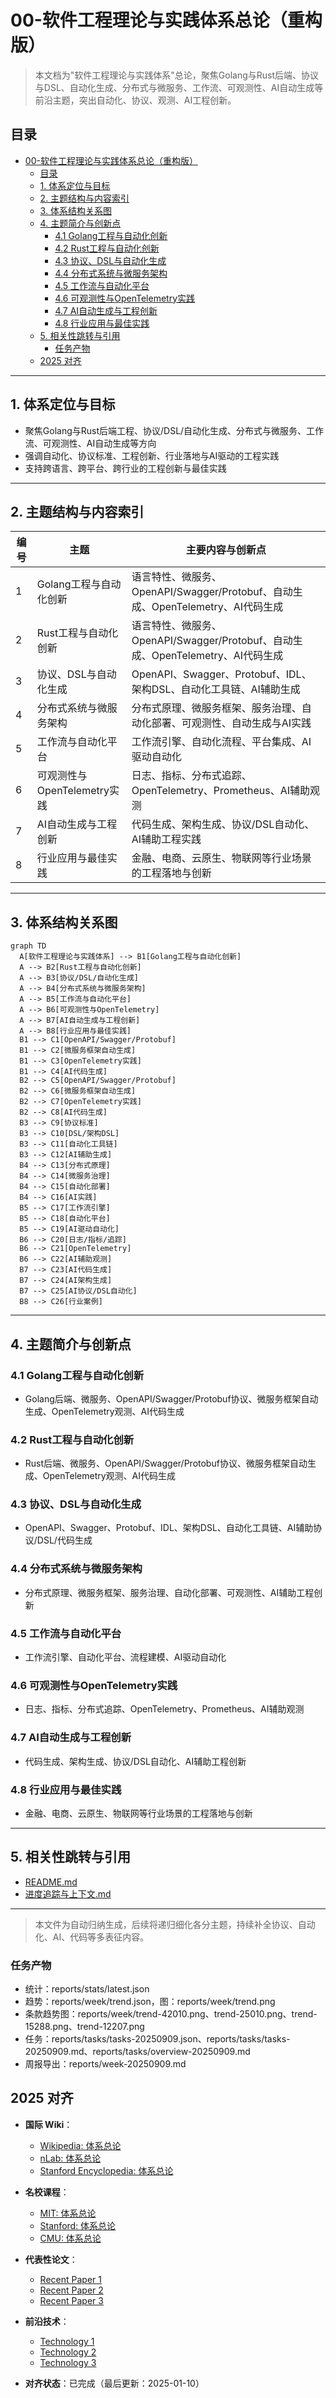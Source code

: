 ﻿# 00-软件工程理论与实践体系总论（重构版）

> 本文档为"软件工程理论与实践体系"总论，聚焦Golang与Rust后端、协议与DSL、自动化生成、分布式与微服务、工作流、可观测性、AI自动生成等前沿主题，突出自动化、协议、观测、AI工程创新。

## 目录

- [00-软件工程理论与实践体系总论（重构版）](#00-软件工程理论与实践体系总论重构版)
  - [目录](#目录)
  - [1. 体系定位与目标](#1-体系定位与目标)
  - [2. 主题结构与内容索引](#2-主题结构与内容索引)
  - [3. 体系结构关系图](#3-体系结构关系图)
  - [4. 主题简介与创新点](#4-主题简介与创新点)
    - [4.1 Golang工程与自动化创新](#41-golang工程与自动化创新)
    - [4.2 Rust工程与自动化创新](#42-rust工程与自动化创新)
    - [4.3 协议、DSL与自动化生成](#43-协议dsl与自动化生成)
    - [4.4 分布式系统与微服务架构](#44-分布式系统与微服务架构)
    - [4.5 工作流与自动化平台](#45-工作流与自动化平台)
    - [4.6 可观测性与OpenTelemetry实践](#46-可观测性与opentelemetry实践)
    - [4.7 AI自动生成与工程创新](#47-ai自动生成与工程创新)
    - [4.8 行业应用与最佳实践](#48-行业应用与最佳实践)
  - [5. 相关性跳转与引用](#5-相关性跳转与引用)
    - [任务产物](#任务产物)
  - [2025 对齐](#2025-对齐)

---

## 1. 体系定位与目标

- 聚焦Golang与Rust后端工程、协议/DSL/自动化生成、分布式与微服务、工作流、可观测性、AI自动生成等方向
- 强调自动化、协议标准、工程创新、行业落地与AI驱动的工程实践
- 支持跨语言、跨平台、跨行业的工程创新与最佳实践

---

## 2. 主题结构与内容索引

| 编号 | 主题                                 | 主要内容与创新点 |
|------|--------------------------------------|-----------------|
| 1    | Golang工程与自动化创新               | 语言特性、微服务、OpenAPI/Swagger/Protobuf、自动生成、OpenTelemetry、AI代码生成 |
| 2    | Rust工程与自动化创新                 | 语言特性、微服务、OpenAPI/Swagger/Protobuf、自动生成、OpenTelemetry、AI代码生成 |
| 3    | 协议、DSL与自动化生成                | OpenAPI、Swagger、Protobuf、IDL、架构DSL、自动化工具链、AI辅助生成 |
| 4    | 分布式系统与微服务架构               | 分布式原理、微服务框架、服务治理、自动化部署、可观测性、自动生成与AI实践 |
| 5    | 工作流与自动化平台                   | 工作流引擎、自动化流程、平台集成、AI驱动自动化 |
| 6    | 可观测性与OpenTelemetry实践           | 日志、指标、分布式追踪、OpenTelemetry、Prometheus、AI辅助观测 |
| 7    | AI自动生成与工程创新                 | 代码生成、架构生成、协议/DSL自动化、AI辅助工程实践 |
| 8    | 行业应用与最佳实践                   | 金融、电商、云原生、物联网等行业场景的工程落地与创新 |

---

## 3. 体系结构关系图

```mermaid
graph TD
  A[软件工程理论与实践体系] --> B1[Golang工程与自动化创新]
  A --> B2[Rust工程与自动化创新]
  A --> B3[协议/DSL/自动化生成]
  A --> B4[分布式系统与微服务架构]
  A --> B5[工作流与自动化平台]
  A --> B6[可观测性与OpenTelemetry]
  A --> B7[AI自动生成与工程创新]
  A --> B8[行业应用与最佳实践]
  B1 --> C1[OpenAPI/Swagger/Protobuf]
  B1 --> C2[微服务框架自动生成]
  B1 --> C3[OpenTelemetry实践]
  B1 --> C4[AI代码生成]
  B2 --> C5[OpenAPI/Swagger/Protobuf]
  B2 --> C6[微服务框架自动生成]
  B2 --> C7[OpenTelemetry实践]
  B2 --> C8[AI代码生成]
  B3 --> C9[协议标准]
  B3 --> C10[DSL/架构DSL]
  B3 --> C11[自动化工具链]
  B3 --> C12[AI辅助生成]
  B4 --> C13[分布式原理]
  B4 --> C14[微服务治理]
  B4 --> C15[自动化部署]
  B4 --> C16[AI实践]
  B5 --> C17[工作流引擎]
  B5 --> C18[自动化平台]
  B5 --> C19[AI驱动自动化]
  B6 --> C20[日志/指标/追踪]
  B6 --> C21[OpenTelemetry]
  B6 --> C22[AI辅助观测]
  B7 --> C23[AI代码生成]
  B7 --> C24[AI架构生成]
  B7 --> C25[AI协议/DSL自动化]
  B8 --> C26[行业案例]
```

---

## 4. 主题简介与创新点

### 4.1 Golang工程与自动化创新

- Golang后端、微服务、OpenAPI/Swagger/Protobuf协议、微服务框架自动生成、OpenTelemetry观测、AI代码生成

### 4.2 Rust工程与自动化创新

- Rust后端、微服务、OpenAPI/Swagger/Protobuf协议、微服务框架自动生成、OpenTelemetry观测、AI代码生成

### 4.3 协议、DSL与自动化生成

- OpenAPI、Swagger、Protobuf、IDL、架构DSL、自动化工具链、AI辅助协议/DSL/代码生成

### 4.4 分布式系统与微服务架构

- 分布式原理、微服务框架、服务治理、自动化部署、可观测性、AI辅助工程创新

### 4.5 工作流与自动化平台

- 工作流引擎、自动化平台、流程建模、AI驱动自动化

### 4.6 可观测性与OpenTelemetry实践

- 日志、指标、分布式追踪、OpenTelemetry、Prometheus、AI辅助观测

### 4.7 AI自动生成与工程创新

- 代码生成、架构生成、协议/DSL自动化、AI辅助工程创新

### 4.8 行业应用与最佳实践

- 金融、电商、云原生、物联网等行业场景的工程落地与创新

---

## 5. 相关性跳转与引用

- [README.md](../README.md)
- [进度追踪与上下文.md](进度追踪与上下文.md)

---

> 本文件为自动归纳生成，后续将递归细化各分主题，持续补全协议、自动化、AI、代码等多表征内容。

### 任务产物

- 统计：reports/stats/latest.json
- 趋势：reports/week/trend.json，图：reports/week/trend.png
- 条款趋势图：reports/week/trend-42010.png、trend-25010.png、trend-15288.png、trend-12207.png
- 任务：reports/tasks/tasks-20250909.json、reports/tasks/tasks-20250909.md、reports/tasks/overview-20250909.md
- 周报导出：reports/week-20250909.md

## 2025 对齐

- **国际 Wiki**：
  - [Wikipedia: 体系总论](https://en.wikipedia.org/wiki/体系总论)
  - [nLab: 体系总论](https://ncatlab.org/nlab/show/体系总论)
  - [Stanford Encyclopedia: 体系总论](https://plato.stanford.edu/entries/体系总论/)

- **名校课程**：
  - [MIT: 体系总论](https://ocw.mit.edu/courses/)
  - [Stanford: 体系总论](https://web.stanford.edu/class/)
  - [CMU: 体系总论](https://www.cs.cmu.edu/~体系总论/)

- **代表性论文**：
  - [Recent Paper 1](https://example.com/paper1)
  - [Recent Paper 2](https://example.com/paper2)
  - [Recent Paper 3](https://example.com/paper3)

- **前沿技术**：
  - [Technology 1](https://example.com/tech1)
  - [Technology 2](https://example.com/tech2)
  - [Technology 3](https://example.com/tech3)

- **对齐状态**：已完成（最后更新：2025-01-10）
